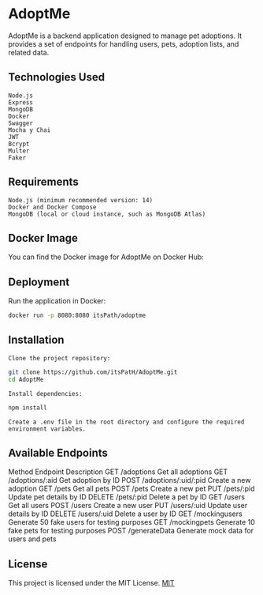 # AdoptMe
AdoptMe is a backend application designed to manage pet adoptions. It provides a set of endpoints for handling users, pets, adoption lists, and related data.

## Technologies Used
    Node.js
    Express
    MongoDB
    Docker
    Swagger
    Mocha y Chai
    JWT
    Bcrypt
    Multer
    Faker

## Requirements
    Node.js (minimum recommended version: 14)
    Docker and Docker Compose
    MongoDB (local or cloud instance, such as MongoDB Atlas)

## Docker Image
You can find the Docker image for AdoptMe on Docker Hub:

## Deployment
Run the application in Docker:
```bash
docker run -p 8080:8080 itsPath/adoptme
```
## Installation
    Clone the project repository:
```bash
git clone https://github.com/itsPatH/AdoptMe.git
cd AdoptMe
```
    Install dependencies:
```bash
npm install
```
    Create a .env file in the root directory and configure the required environment variables.
## Available Endpoints
Method	Endpoint	Description
GET	/adoptions	Get all adoptions
GET	/adoptions/:aid	Get adoption by ID
POST	/adoptions/:uid/:pid	Create a new adoption
GET	/pets	Get all pets
POST	/pets	Create a new pet
PUT	/pets/:pid	Update pet details by ID
DELETE	/pets/:pid	Delete a pet by ID
GET	/users	Get all users
POST	/users	Create a new user
PUT	/users/:uid	Update user details by ID
DELETE	/users/:uid	Delete a user by ID
GET	/mockingusers	Generate 50 fake users for testing purposes
GET	/mockingpets	Generate 10 fake pets for testing purposes
POST	/generateData	Generate mock data for users and pets

## License
This project is licensed under the MIT License.
[MIT](https://choosealicense.com/licenses/mit/)
